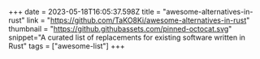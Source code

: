 +++
date = 2023-05-18T16:05:37.598Z
title = "awesome-alternatives-in-rust"
link = "https://github.com/TaKO8Ki/awesome-alternatives-in-rust"
thumbnail = "https://github.githubassets.com/pinned-octocat.svg"
snippet="A curated list of replacements for existing software written in Rust"
tags = ["awesome-list"]
+++
